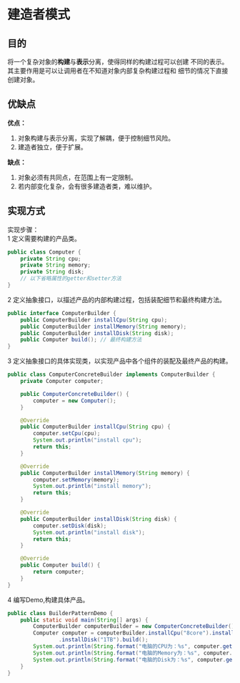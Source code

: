 # 建造者模式
## 目的
将一个复杂对象的**构建**与**表示**分离，使得同样的构建过程可以创建
不同的表示。其主要作用是可以让调用者在不知道对象内部复杂构建过程和
细节的情况下直接创建对象。
## 优缺点
**优点：** 
1. 对象构建与表示分离，实现了解耦，便于控制细节风险。
2. 建造者独立，便于扩展。

**缺点：** 
1. 对象必须有共同点，在范围上有一定限制。
2. 若内部变化复杂，会有很多建造者类，难以维护。
## 实现方式
实现步骤：  
1 定义需要构建的产品类。
```java
public class Computer {
    private String cpu;
    private String memory;
    private String disk;
    // 以下省略属性的getter和setter方法
}
```
2 定义抽象接口，以描述产品的内部构建过程，包括装配细节和最终构建方法。
```java
public interface ComputerBuilder {
    public ComputerBuilder installCpu(String cpu);
    public ComputerBuilder installMemory(String memory);
    public ComputerBuilder installDisk(String disk);
    public Computer build(); // 最终构建方法
}
```
3 定义抽象接口的具体实现类，以实现产品中各个组件的装配及最终产品的构建。
```java
public class ComputerConcreteBuilder implements ComputerBuilder {
    private Computer computer;

    public ComputerConcreteBuilder() {
        computer = new Computer();
    }

    @Override
    public ComputerBuilder installCpu(String cpu) {
        computer.setCpu(cpu);
        System.out.println("install cpu");
        return this;
    }

    @Override
    public ComputerBuilder installMemory(String memory) {
        computer.setMemory(memory);
        System.out.println("install memory");
        return this;
    }

    @Override
    public ComputerBuilder installDisk(String disk) {
        computer.setDisk(disk);
        System.out.println("install disk");
        return this;
    }

    @Override
    public Computer build() {
        return computer;
    }
}
```
4 编写Demo,构建具体产品。
```java
public class BuilderPatternDemo {
    public static void main(String[] args) {
        ComputerBuilder computerBuilder = new ComputerConcreteBuilder();
        Computer computer = computerBuilder.installCpu("8core").installMemory("16G")
                .installDisk("1TB").build();
        System.out.println(String.format("电脑的CPU为：%s", computer.getCpu()));
        System.out.println(String.format("电脑的Memory为：%s", computer.getMemory()));
        System.out.println(String.format("电脑的Disk为：%s", computer.getDisk()));
    }
}
```
